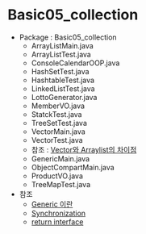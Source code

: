 # Basic05_collection

- Package : Basic05_collection
  - ArrayListMain.java
  - ArrayListTest.java
  - ConsoleCalendarOOP.java
  - HashSetTest.java
  - HashtableTest.java
  - LinkedListTest.java
  - LottoGenerator.java
  - MemberVO.java
  - StatckTest.java
  - TreeSetTest.java
  - VectorMain.java
  - VectorTest.java
  - 참조 : [Vector와 Arraylist의 차이점](https://yeolco.tistory.com/94)
  - GenericMain.java
  - ObjectCompartMain.java
  - ProductVO.java
  - TreeMapTest.java
- 참조 
  - [Generic 이란](https://gangnam-americano.tistory.com/47)
  - [Synchronization](https://cameldev.tistory.com/26)
  - [return interface](https://stackoverflow.com/questions/5699427/what-does-it-mean-for-a-function-to-return-an-interface)

